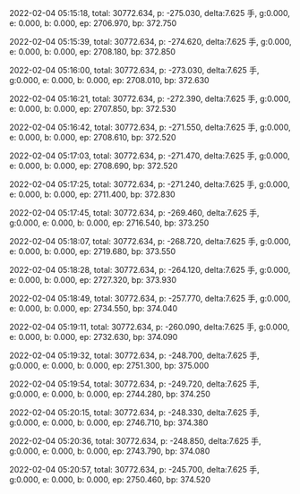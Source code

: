 2022-02-04 05:15:18, total: 30772.634, p: -275.030, delta:7.625 手, g:0.000, e: 0.000, b: 0.000, ep: 2706.970, bp: 372.750

2022-02-04 05:15:39, total: 30772.634, p: -274.620, delta:7.625 手, g:0.000, e: 0.000, b: 0.000, ep: 2708.180, bp: 372.850

2022-02-04 05:16:00, total: 30772.634, p: -273.030, delta:7.625 手, g:0.000, e: 0.000, b: 0.000, ep: 2708.010, bp: 372.630

2022-02-04 05:16:21, total: 30772.634, p: -272.390, delta:7.625 手, g:0.000, e: 0.000, b: 0.000, ep: 2707.850, bp: 372.530

2022-02-04 05:16:42, total: 30772.634, p: -271.550, delta:7.625 手, g:0.000, e: 0.000, b: 0.000, ep: 2708.610, bp: 372.520

2022-02-04 05:17:03, total: 30772.634, p: -271.470, delta:7.625 手, g:0.000, e: 0.000, b: 0.000, ep: 2708.690, bp: 372.520

2022-02-04 05:17:25, total: 30772.634, p: -271.240, delta:7.625 手, g:0.000, e: 0.000, b: 0.000, ep: 2711.400, bp: 372.830

2022-02-04 05:17:45, total: 30772.634, p: -269.460, delta:7.625 手, g:0.000, e: 0.000, b: 0.000, ep: 2716.540, bp: 373.250

2022-02-04 05:18:07, total: 30772.634, p: -268.720, delta:7.625 手, g:0.000, e: 0.000, b: 0.000, ep: 2719.680, bp: 373.550

2022-02-04 05:18:28, total: 30772.634, p: -264.120, delta:7.625 手, g:0.000, e: 0.000, b: 0.000, ep: 2727.320, bp: 373.930

2022-02-04 05:18:49, total: 30772.634, p: -257.770, delta:7.625 手, g:0.000, e: 0.000, b: 0.000, ep: 2734.550, bp: 374.040

2022-02-04 05:19:11, total: 30772.634, p: -260.090, delta:7.625 手, g:0.000, e: 0.000, b: 0.000, ep: 2732.630, bp: 374.090

2022-02-04 05:19:32, total: 30772.634, p: -248.700, delta:7.625 手, g:0.000, e: 0.000, b: 0.000, ep: 2751.300, bp: 375.000

2022-02-04 05:19:54, total: 30772.634, p: -249.720, delta:7.625 手, g:0.000, e: 0.000, b: 0.000, ep: 2744.280, bp: 374.250

2022-02-04 05:20:15, total: 30772.634, p: -248.330, delta:7.625 手, g:0.000, e: 0.000, b: 0.000, ep: 2746.710, bp: 374.380

2022-02-04 05:20:36, total: 30772.634, p: -248.850, delta:7.625 手, g:0.000, e: 0.000, b: 0.000, ep: 2743.790, bp: 374.080

2022-02-04 05:20:57, total: 30772.634, p: -245.700, delta:7.625 手, g:0.000, e: 0.000, b: 0.000, ep: 2750.460, bp: 374.520